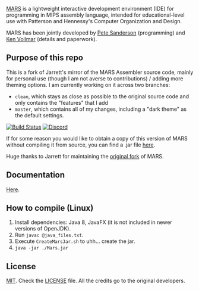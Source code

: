 [MARS](http://courses.missouristate.edu/KenVollmar/MARS/index.htm) is a lightweight interactive development environment (IDE) for programming in MIPS assembly language, intended for educational-level use with Patterson and Hennessy's Computer Organization and Design.

MARS has been jointly developed by [Pete Sanderson](http://faculty.otterbein.edu/PSanderson/) (programming) and [Ken Vollmar](http://courses.missouristate.edu/KenVollmar/) (details and paperwork).

## Purpose of this repo

This is a fork of Jarrett's mirror of the MARS Assembler source code, mainly for personal use (though I am not averse to contributions) / adding more theming options. I am currently working on it across two branches:

- `clean`, which stays as close as possible to the original source code and only contains the "features" that I add
- `master`, which contains all of my changes, including a "dark theme" as the default settings.

[![Build Status](https://travis-ci.com/fennifith/MARS_Assembler.svg)](https://travis-ci.com/fennifith/MARS_Assembler)
[![Discord](https://img.shields.io/discord/514625116706177035.svg)](https://discord.gg/s5Se8vU)

If for some reason you would like to obtain a copy of this version of MARS without compiling it from source, you can find a .jar file [here](../../releases/).

Huge thanks to Jarrett for maintaining the [original fork](https://github.com/JarrettBillingsley/MARS_Assembler) of MARS.

## Documentation

[Here](http://courses.missouristate.edu/KenVollmar/MARS/Help/MarsHelpIntro.html).

## How to compile (Linux)

1. Install dependencies: Java 8, JavaFX (it is not included in newer versions of OpenJDK).
2. Run `javac @java_files.txt`.
3. Execute `CreateMarsJar.sh` to uhh... create the jar.
4. `java -jar ./Mars.jar`

## License

[MIT](http://www.opensource.org/licenses/mit-license.html). Check the [LICENSE](https://github.com/adolphenom/MARS_Assembler/blob/master/LICENSE) file. All the credits go to the original developers.
